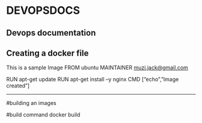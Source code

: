# DEVOPSDOCS
Devops documentation
--------------------------------------

Creating a docker file
--------------------------------------

This is a sample Image 
FROM ubuntu
MAINTAINER muzi.jack@gmail.com 

RUN apt-get update 
RUN apt-get install –y nginx 
CMD [“echo”,”Image created”]

--------------------------------------

#building an images

#build command
docker build


